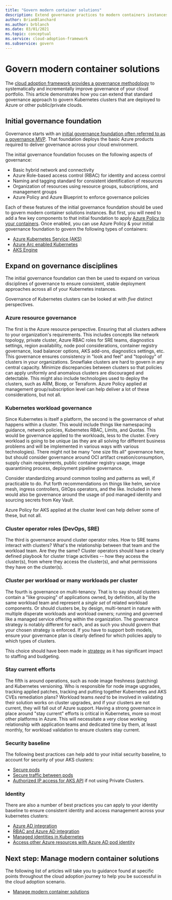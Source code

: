 ```yaml
---
title: "Govern modern container solutions"
description: Extend governance practices to modern containers instances
author: BrianBlanchard
ms.author: brblanch
ms.date: 03/01/2021
ms.topic: conceptual
ms.service: cloud-adoption-framework
ms.subservice: govern
---
```


# Govern modern container solutions

The [cloud adoption framework provides a governance methodology](../../govern/index.md) to systematically and incrementally improve governance of your cloud portfolio. This article demonstrates how you can extend that standard governance approach to govern Kubernetes clusters that are deployed to Azure or other public/private clouds.

## Initial governance foundation

Governance starts with an [initial governance foundation often referred to as a governance MVP](../../govern/initial-foundation.md). That foundation deploys the basic Azure products required to deliver governance across your cloud environment.

The initial governance foundation focuses on the following aspects of governance:

- Basic hybrid network and connectivity
- Azure Role-based access control (RBAC) for identity and access control
- Naming and tagging standard for consistent identification of resources
- Organization of resources using resource groups, subscriptions, and management groups
- Azure Policy and Azure Blueprint to enforce governance policies

Each of these features of the initial governance foundation should be used to govern modern container solutions instances. But first, you will need to add a few key components to that initial foundation to apply [Azure Policy to your containers](https://docs.microsoft.com/azure/governance/policy/concepts/policy-for-kubernetes?bc=%252fazure%252fcloud-adoption-framework%252f_bread%252ftoc.json&toc=%252fazure%252fcloud-adoption-framework%252ftoc.json). Once enabled, you can use Azure Policy & your initial governance foundation to govern the following types of containers:

- [Azure Kubernetes Service (AKS)](/azure/aks/intro-kubernetes?bc=%252fazure%252fcloud-adoption-framework%252f_bread%252ftoc.json&toc=%252fazure%252fcloud-adoption-framework%252ftoc.json)
- [Azure Arc enabled Kubernetes](/azure/azure-arc/kubernetes/overview?bc=%252fazure%252fcloud-adoption-framework%252f_bread%252ftoc.json&toc=%252fazure%252fcloud-adoption-framework%252ftoc.json)
- [AKS Engine](https://github.com/Azure/aks-engine/blob/master/docs/README.md)

## Expand on governance disciplines

The initial governance foundation can then be used to expand on various disciplines of governance to ensure consistent, stable deployment approaches across all of your Kubernetes instances.

Governance of Kubernetes clusters can be looked at with _five_ distinct perspectives.

### Azure resource governance

The first is the Azure resource perspective. Ensuring that all clusters adhere to your organization's requirements. This includes concepts like network topology, private cluster, Azure RBAC roles for SRE teams, diagnostics settings, region availability, node pool considerations, container registry governance, load balancer options, AKS add-ons, diagnostics settings, etc. This governance ensures consistency in "look and feel" and "topology" of clusters in your organizations. Snowflake clusters are hard to govern in any central capacity. Minimize discrepancies between clusters so that policies can apply uniformly and anomalous clusters are discouraged and detectable. This might also include technologies used to deploy the clusters, such as ARM, Bicep, or Terraform. Azure Policy applied at management group/subscription level can help deliver a lot of these considerations, but not all.

### Kubernetes workload governance

Since Kubernetes is itself a platform, the second is the governance of what happens within a cluster. This would include things like namespacing guidance, network policies, Kubernetes RBAC, Limits, and Quotas. This would be governance applied to the workloads, less to the cluster. Every workload is going to be unique (as they are all solving for different business problems and will be implemented in various ways with various technologies). There might not be many "one size fits all" governance here, but should consider governance around OCI artifact creation/consumption, supply chain requirements, public container registry usage, image quarantining process, deployment pipeline governance. 

Consider standardizing around common tooling and patterns as well, if practicable to do. Put forth recommendations on things like helm, service mesh, ingress controllers, GitOps operators, and the like. Included in here would also be governance around the usage of pod managed identity and sourcing secrets from Key Vault.

Azure Policy for AKS applied at the cluster level can help deliver some of these, but not all.

### Cluster operator roles (DevOps, SRE)

The third is governance around cluster operator roles. How to SRE teams interact with clusters? What's the relationship between that team and the workload team. Are they the same? Cluster operators should have a clearly defined playbook for cluster triage activities -- how they access the cluster(s), from where they access the cluster(s), and what permissions they have on the cluster(s).

### Cluster per workload or many workloads per cluster

The fourth is governance on multi-tenancy. That is to say should clusters contain a "like grouping" of applications owned, by definition, all by the same workload team and represent a _single set_ of related workload components. Or should clusters be, by design, multi-tenant in nature with multiple disperate workloads and workload owners; running and governed like a managed service offering within the organization. The governance strategy is notably different for each, and as such you should govern that your chosen strategy is enforced. If you have to support both models, ensure your governance plan is clearly defined for which policies apply to which types of clusters.

This choice should have been made in [strategy](./strategy.md) as it has significant impact to staffing and budgeting.  

### Stay current efforts

The fifth is around operations, such as node image freshness (patching) and Kubernetes versioning. Who is responsible for node image upgrades, tracking applied patches, tracking and putting together Kubernetes and AKS CVEs remediation plans? Workload teams _need_ to be involved in validating their solution works on cluster upgrades, and if your clusters are not current, they will fall out of Azure support. Having a strong governance in place around "stay current" efforts is critical in Kubernetes, more so most other platforms in Azure. This will necessitate a very close working relationship with application teams and dedicated time by them, at least monthly, for workload validation to ensure clusters stay current.

### Security baseline

The following best practices can help add to your initial security baseline, to account for security of your AKS clusters:

- [Secure pods](/azure/aks/use-pod-security-on-azure-policy?bc=%252fazure%252fcloud-adoption-framework%252f_bread%252ftoc.json&toc=%252fazure%252fcloud-adoption-framework%252ftoc.json)
- [Secure traffic between pods](/azure/aks/use-network-policies?bc=%252fazure%252fcloud-adoption-framework%252f_bread%252ftoc.json&toc=%252fazure%252fcloud-adoption-framework%252ftoc.json)
- [Authorized IP access for AKS API](/azure/aks/api-server-authorized-ip-ranges?bc=%252fazure%252fcloud-adoption-framework%252f_bread%252ftoc.json&toc=%252fazure%252fcloud-adoption-framework%252ftoc.json) if not using Private Clusters.

### Identity

There are also a number of best practices you can apply to your identity baseline to ensure consistent identity and access management across your kubernetes clusters:

- [Azure AD integration](/azure/aks/managed-aad?bc=%252fazure%252fcloud-adoption-framework%252f_bread%252ftoc.json&toc=%252fazure%252fcloud-adoption-framework%252ftoc.json)
- [RBAC and Azure AD integration](/azure/aks/azure-ad-rbac?bc=%252fazure%252fcloud-adoption-framework%252f_bread%252ftoc.json&toc=%252fazure%252fcloud-adoption-framework%252ftoc.json)
- [Managed identities in Kubernetes](/azure/aks/use-managed-identity?bc=%252fazure%252fcloud-adoption-framework%252f_bread%252ftoc.json&toc=%252fazure%252fcloud-adoption-framework%252ftoc.json)
- [Access other Azure resources with Azure AD pod identity](/azure/aks/use-azure-ad-pod-identity?bc=%252fazure%252fcloud-adoption-framework%252f_bread%252ftoc.json&toc=%252fazure%252fcloud-adoption-framework%252ftoc.json)

## Next step: Manage modern container solutions

The following list of articles will take you to guidance found at specific points throughout the cloud adoption journey to help you be successful in the cloud adoption scenario.

- [Manage modern container solutions](./manage.md)
